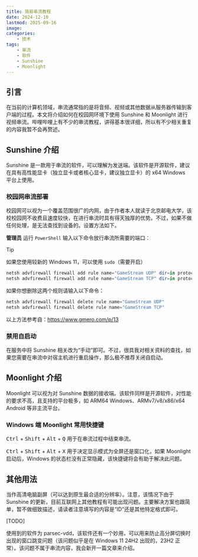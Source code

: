 ```yaml
---
title: 简易串流教程
date: 2024-12-10
lastmod: 2025-09-16
image: 
categories:
    - 技术
tags:
    - 串流
    - 软件
    - Sunshine
    - Moonlight
---
```


## 引言

在当前的计算机领域，串流通常指的是将音频、视频或其他数据从服务器传输到客户端的过程。本文将介绍如何在校园网环境下使用 Sunshine 和 Moonlight 进行视频串流。哔哩哔哩上有不少的串流教程，讲得基本很详细，所以有不少相关重复的内容我暂不会再赘述。

## Sunshine 介绍

Sunshine 是一款用于串流的软件，可以理解为发送端。该软件是开源软件，建议在具有高性能显卡（独立显卡或者核心显卡，建议独立显卡）的 x64 Windows 平台上使用。

### 校园网串流部署

校园网可以视为一个覆盖范围很广的内网，由于作者本人就读于北京邮电大学，该校校园网不收费且速度较快，在进行串流时具有得天独厚的优势。不过，如果不做任何处理，是无法查找到设备的。设置方法如下。

**管理员** 运行 `PowerShell` 输入以下命令放行串流所需要的端口：

> [!TIP]
>
> 如果您使用较新的 Windows 11，可以使用 `sudo`（需要开启）

```powershell
netsh advfirewall firewall add rule name="GameStream UDP" dir=in protocol=udp localport=5353,47998-48010 action=allow
netsh advfirewall firewall add rule name="GameStream TCP" dir=in protocol=tcp localport=47984,47989,48010 action=allow
```

如果你想删除这两个规则请输入以下命令：

```powershell
netsh advfirewall firewall delete rule name="GameStream UDP"
netsh advfirewall firewall delete rule name="GameStream TCP"
```

以上方法参考自：<https://www.gmero.com/p/13>

### 禁用自启动

在服务中将 Sunshine 相关改为“手动”即可。不过，很具我对相关资料的查找，如果您需要在串流中对宿主机进行重启操作，那么极不推荐关闭自启动。

## Moonlight 介绍

Moonlight 可以视为对 Sunshine 数据的接收端。该软件同样是开源软件，对性能的要求不高，且支持的平台极多，如 ARM64 Windows、ARMv7/v8/x86/x64 Android 等非主流平台。

### Windows 端 Moonlight 常用快捷键

<kbd>Ctrl</kbd> + <kbd>Shift</kbd> + <kbd>Alt</kbd> + <kbd>Q</kbd> 用于在串流过程中结束串流。

<kbd>Ctrl</kbd> + <kbd>Shift</kbd> + <kbd>Alt</kbd> + <kbd>X</kbd> 用于决定显示模式为全屏还是窗口化，如果 Moonlight 启动后，Windows 的状态栏没有正常隐藏，该快捷键将会有助于解决此问题。

## 其他用法

当作高清电脑副屏（可以达到原生最合适的分辨率）。注意，该情况下由于 Sunshine 的更新，目前互联网上其他教程有可能出现问题。主要解决方案也跟简单，暂不做细致描述，请读者注意填写的内容是“ID”还是其他特定格式即可。

[TODO]

使用到的软件为 parsec-vdd，该软件还有一个妙用，可以用来防止高分屏切换时出现的窗口跳变问题（该问题似乎是在 Windows 11 24H2 出现的，23H2 正常）。该问题不属于串流内容，我会新开一篇文章来介绍。
